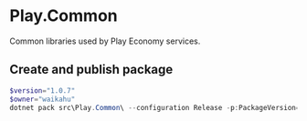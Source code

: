 # Play.Common
Common libraries used by Play Economy services.

## Create and publish package
```powershell
$version="1.0.7"
$owner="waikahu"
dotnet pack src\Play.Common\ --configuration Release -p:PackageVersion=$version -p:RepositoryUrl=https://github.com/$owner/play.common -o ..\packages
```